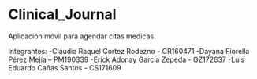 # Clinical_Journal

Aplicación móvil para agendar citas medicas.

Integrantes:
-Claudia Raquel Cortez Rodezno - CR160471
-Dayana Fiorella Pérez Mejía – PM190339
-Erick Adonay García Zepeda - GZ172637
-Luis Eduardo Cañas Santos - CS171609

